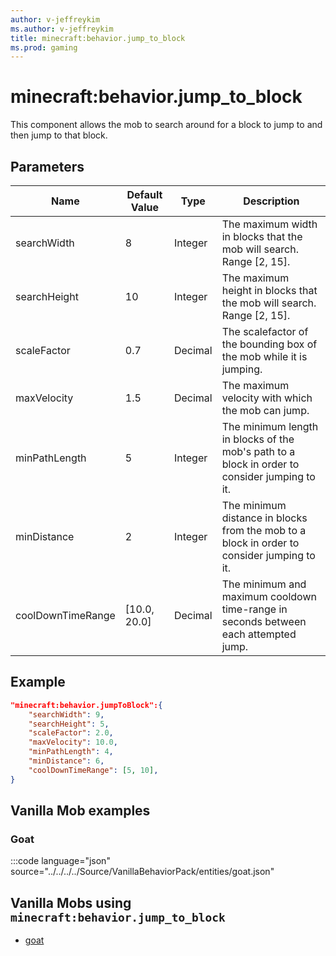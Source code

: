 ```yaml
---
author: v-jeffreykim
ms.author: v-jeffreykim
title: minecraft:behavior.jump_to_block
ms.prod: gaming
---
```


# minecraft:behavior.jump_to_block

This component allows the mob to search around for a block to jump to and then jump to that block.

## Parameters

|Name |Default Value  |Type  |Description  |
|---------|---------|---------|---------|
| searchWidth | 8 | Integer | The maximum width in blocks that the mob will search. Range [2, 15]. |
| searchHeight | 10 | Integer | The maximum height in blocks that the mob will search. Range [2, 15]. |
| scaleFactor | 0.7 | Decimal | The scalefactor of the bounding box of the mob while it is jumping. |
| maxVelocity | 1.5 | Decimal | The maximum velocity with which the mob can jump. |
| minPathLength | 5 | Integer | The minimum length in blocks of the mob's path to a block in order to consider jumping to it. |
| minDistance | 2 | Integer | The minimum distance in blocks from the mob to a block in order to consider jumping to it. |
| coolDownTimeRange | [10.0, 20.0] | Decimal | The minimum and maximum cooldown time-range in seconds between each attempted jump.

## Example

```json
"minecraft:behavior.jumpToBlock":{
    "searchWidth": 9,
    "searchHeight": 5,
    "scaleFactor": 2.0,
    "maxVelocity": 10.0,
    "minPathLength": 4,
    "minDistance": 6,
    "coolDownTimeRange": [5, 10],
}
```

## Vanilla Mob examples

### Goat

:::code language="json" source="../../../../Source/VanillaBehaviorPack/entities/goat.json"

## Vanilla Mobs using `minecraft:behavior.jump_to_block`

- [goat](Source/VanilliaBehaviorPack_Snippets/entities/goat.json)
